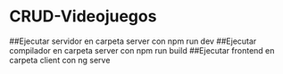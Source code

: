 # CRUD-Videojuegos
##Ejecutar servidor en carpeta server con npm run dev
##Ejecutar compilador en carpeta server con npm run build
##Ejecutar frontend en carpeta client con ng serve
